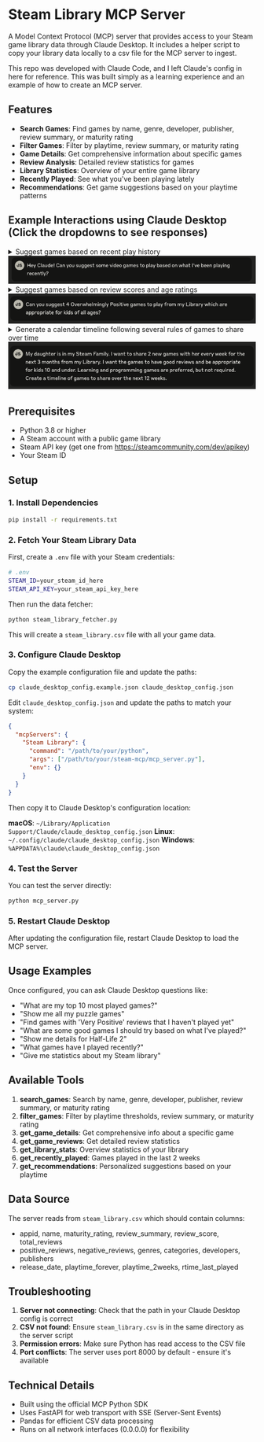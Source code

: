 # Steam Library MCP Server

A Model Context Protocol (MCP) server that provides access to your Steam game library data through Claude Desktop. It includes a helper script to copy your library data locally to a csv file for the MCP server to ingest. 

This repo was developed with Claude Code, and I left Claude's config in here for reference. This was built simply as a learning experience and an example of how to create an MCP server. 

## Features

- **Search Games**: Find games by name, genre, developer, publisher, review summary, or maturity rating
- **Filter Games**: Filter by playtime, review summary, or maturity rating  
- **Game Details**: Get comprehensive information about specific games
- **Review Analysis**: Detailed review statistics for games
- **Library Statistics**: Overview of your entire game library
- **Recently Played**: See what you've been playing lately
- **Recommendations**: Get game suggestions based on your playtime patterns

## Example Interactions using Claude Desktop (Click the dropdowns to see responses)

<details>
<summary>Suggest games based on recent play history<br><img src="images/recent_games_question.png"/></summary>
<br>
<img src="images/recent_games_answer.png" />
</details>

<details>
<summary>Suggest games based on review scores and age ratings<br><img src="images/game_suggestion_question.png"/></summary>
<br>
<img src="images/game_suggestion_answer.png" />
</details>

<details>
<summary>Generate a calendar timeline following several rules of games to share over time<br><img src="images/game_sharing_calendar_question.png"/></summary>
<br>
<img src="images/game_sharing_calendar_answer.png" />
</details>

## Prerequisites

- Python 3.8 or higher
- A Steam account with a public game library
- Steam API key (get one from https://steamcommunity.com/dev/apikey)
- Your Steam ID

## Setup

### 1. Install Dependencies

```bash
pip install -r requirements.txt
```

### 2. Fetch Your Steam Library Data

First, create a `.env` file with your Steam credentials:

```bash
# .env
STEAM_ID=your_steam_id_here
STEAM_API_KEY=your_steam_api_key_here
```

Then run the data fetcher:

```bash
python steam_library_fetcher.py
```

This will create a `steam_library.csv` file with all your game data.

### 3. Configure Claude Desktop

Copy the example configuration file and update the paths:

```bash
cp claude_desktop_config.example.json claude_desktop_config.json
```

Edit `claude_desktop_config.json` and update the paths to match your system:

```json
{
  "mcpServers": {
    "Steam Library": {
      "command": "/path/to/your/python",
      "args": ["/path/to/your/steam-mcp/mcp_server.py"],
      "env": {}
    }
  }
}
```

Then copy it to Claude Desktop's configuration location:

**macOS**: `~/Library/Application Support/Claude/claude_desktop_config.json`
**Linux**: `~/.config/claude/claude_desktop_config.json`
**Windows**: `%APPDATA%\claude\claude_desktop_config.json`

### 4. Test the Server

You can test the server directly:

```bash
python mcp_server.py
```

### 5. Restart Claude Desktop

After updating the configuration file, restart Claude Desktop to load the MCP server.

## Usage Examples

Once configured, you can ask Claude Desktop questions like:

- "What are my top 10 most played games?"
- "Show me all my puzzle games" 
- "Find games with 'Very Positive' reviews that I haven't played yet"
- "What are some good games I should try based on what I've played?"
- "Show me details for Half-Life 2"
- "What games have I played recently?"
- "Give me statistics about my Steam library"

## Available Tools

1. **search_games**: Search by name, genre, developer, publisher, review summary, or maturity rating
2. **filter_games**: Filter by playtime thresholds, review summary, or maturity rating
3. **get_game_details**: Get comprehensive info about a specific game
4. **get_game_reviews**: Get detailed review statistics
5. **get_library_stats**: Overview statistics of your library
6. **get_recently_played**: Games played in the last 2 weeks
7. **get_recommendations**: Personalized suggestions based on your playtime

## Data Source

The server reads from `steam_library.csv` which should contain columns:
- appid, name, maturity_rating, review_summary, review_score, total_reviews
- positive_reviews, negative_reviews, genres, categories, developers, publishers
- release_date, playtime_forever, playtime_2weeks, rtime_last_played

## Troubleshooting

1. **Server not connecting**: Check that the path in your Claude Desktop config is correct
2. **CSV not found**: Ensure `steam_library.csv` is in the same directory as the server script
3. **Permission errors**: Make sure Python has read access to the CSV file
4. **Port conflicts**: The server uses port 8000 by default - ensure it's available

## Technical Details

- Built using the official MCP Python SDK
- Uses FastAPI for web transport with SSE (Server-Sent Events)
- Pandas for efficient CSV data processing
- Runs on all network interfaces (0.0.0.0) for flexibility